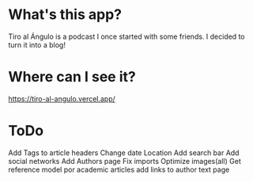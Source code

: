 # What's this app?
Tiro al Ángulo is a podcast I once started with some friends. I decided to turn it into a blog!

# Where can I see it?
https://tiro-al-angulo.vercel.app/ 

# ToDo
Add Tags to article headers
Change date Location
Add search bar
Add social networks
Add Authors page
Fix imports
Optimize images(all)
Get reference model por academic articles
add links to author text page
